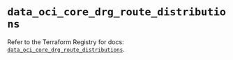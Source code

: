 # `data_oci_core_drg_route_distributions`

Refer to the Terraform Registry for docs: [`data_oci_core_drg_route_distributions`](https://registry.terraform.io/providers/hashicorp/oci/7.19.0/docs/data-sources/core_drg_route_distributions).
